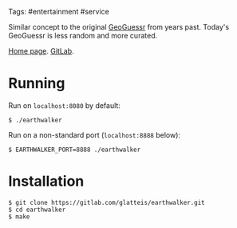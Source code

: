 Tags: #entertainment #service

Similar concept to the original [GeoGuessr](https://geoguessr.com) from years past.  Today's GeoGuessr is less random and more curated.

[Home page](https://linus.space/projects/earthwalker/earthwalker.html).  [GitLab](https://gitlab.com/glatteis/earthwalker.git).

# Running
Run on `localhost:8080` by default:
```shell
$ ./earthwalker
```

Run on a non-standard port (`localhost:8888` below):
```shell
$ EARTHWALKER_PORT=8888 ./earthwalker
```

# Installation
```shell
$ git clone https://gitlab.com/glatteis/earthwalker.git
$ cd earthwalker
$ make
```